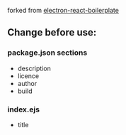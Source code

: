 forked from [electron-react-boilerplate](https://github.com/electron-react-boilerplate/electron-react-boilerplate/blob/main/package.json)

## Change before use:

### package.json sections

- description
- licence
- author
- build

### index.ejs

- title
